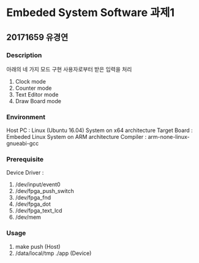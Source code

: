 # Embeded System Software 과제1 
## 20171659 유경연

### Description
아래의 네 가지 모드 구현
사용자로부터 받은 입력을 처리

1. Clock mode
2. Counter mode
3. Text Editor mode
4. Draw Board mode

### Environment
Host PC : Linux (Ubuntu 16.04) System on x64 architecture
Target Board : Embeded Linux System on ARM architecture
Compiler : arm-none-linux-gnueabi-gcc

### Prerequisite
Device Driver : 
1. /dev/input/event0
2. /dev/fpga_push_switch 
3. /dev/fpga_fnd
4. /dev/fpga_dot
5. /dev/fpga_text_lcd
6. /dev/mem

### Usage
1. make push (Host)
2. /data/local/tmp  ./app (Device)